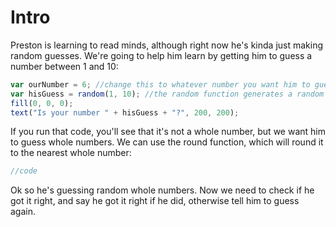 # Intro
Preston is learning to read minds, although right now he's kinda just making random guesses. We're going to help him learn by getting him to guess a number between 1 and 10:
```js
var ourNumber = 6; //change this to whatever number you want him to guess.
var hisGuess = random(1, 10); //the random function generates a random number between 1 and 10
fill(0, 0, 0);
text("Is your number " + hisGuess + "?", 200, 200);
```
If you run that code, you'll see that it's not a whole number, but we want him to guess whole numbers. We can use the round function, which will round it to the nearest whole number:
```js
//code
```
Ok so he's guessing random whole numbers. Now we need to check if he got it right, and say he got it right if he did, otherwise tell him to guess again.
